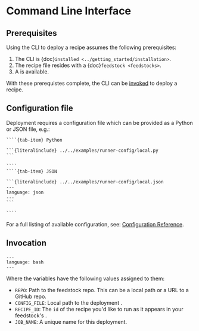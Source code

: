 # Command Line Interface

## Prerequisites

Using the CLI to deploy a recipe assumes the following prerequisites:

1. The CLI is {doc}`installed <../getting_started/installation>`.
2. The recipe file resides with a {doc}`feedstock <feedstocks>`.
3. A [](#configuration-file) is available.

With these prerequistes complete, the CLI can be [invoked](#invocation) to deploy a recipe.

## Configuration file

Deployment requires a configuration file which can be provided as a
Python or JSON file, e.g.:

`````{tab-set}
````{tab-item} Python

```{literalinclude} ../../examples/runner-config/local.py
```

````
````{tab-item} JSON

```{literalinclude} ../../examples/runner-config/local.json
---
language: json
---
```

````
`````

For a full listing of available configuration, see:
[Configuration Reference](https://pangeo-forge-runner.readthedocs.io/en/latest/reference/index.html).

## Invocation

```{literalinclude} ../../examples/runner-commands/bake.sh
---
language: bash
---
```
Where the variables have the following values assigned to them:

- `REPO`: Path to the feedstock repo. This can be a
local path or a URL to a GitHub repo.
- `CONFIG_FILE`: Local path to the deployment [](#configuration-file).
- `RECIPE_ID`: The `id` of the recipe you'd like to run as it appears
in your feedstock's [](./feedstocks.md#metayaml).
- `JOB_NAME`: A unique name for this deployment.
